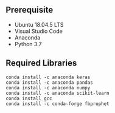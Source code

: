 ## Prerequisite
* Ubuntu 18.04.5 LTS
* Visual Studio Code
* Anaconda
* Python 3.7

## Required Libraries
```
conda install -c anaconda keras
conda install -c anaconda pandas
conda install -c anaconda numpy
conda install -c anaconda scikit-learn
conda install gcc
conda install -c conda-forge fbprophet
```